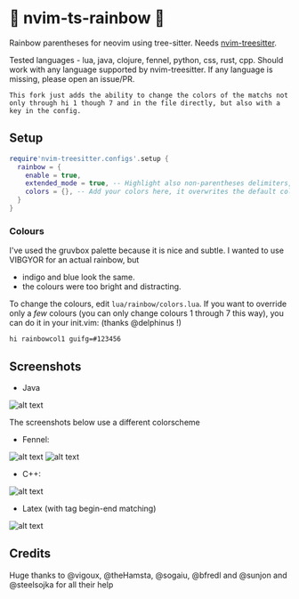 # 🌈 nvim-ts-rainbow 🌈
Rainbow parentheses for neovim using tree-sitter. Needs [nvim-treesitter](https://github.com/nvim-treesitter/nvim-treesitter).

Tested languages - lua, java, clojure, fennel, python, css, rust, cpp. Should work with any language supported by nvim-treesitter. If any language is missing, please open an issue/PR.

```
This fork just adds the ability to change the colors of the matchs not only through hi 1 though 7 and in the file directly, but also with a key in the config.
```

## Setup
```lua
require'nvim-treesitter.configs'.setup {
  rainbow = {
    enable = true,
    extended_mode = true, -- Highlight also non-parentheses delimiters, boolean or table: lang -> boolean
    colors = {}, -- Add your colors here, it overwrites the default colors at each index. (If less than 7, the remaining default colors will still be used.)
  }
}
```

### Colours
I've used the gruvbox palette because it is nice and subtle. I wanted to use VIBGYOR for an actual rainbow, but
 - indigo and blue look the same.
 - the colours were too bright and distracting.

To change the colours, edit `lua/rainbow/colors.lua`. If you want to override only a *few* colours (you can only change colours 1 through 7 this way), you can do it in your init.vim: (thanks @delphinus !)
```vim
hi rainbowcol1 guifg=#123456
```
## Screenshots
 - Java

![alt text](https://raw.githubusercontent.com/p00f/nvim-ts-rainbow/master/screenshots/java.png)

The screenshots below use a different colorscheme
 - Fennel:

![alt text](https://raw.githubusercontent.com/p00f/nvim-ts-rainbow/master/screenshots/fnlwezterm.png)
![alt text](https://raw.githubusercontent.com/p00f/nvim-ts-rainbow/master/screenshots/fnltreesitter.png)
 - C++:

![alt text](https://raw.githubusercontent.com/p00f/nvim-ts-rainbow/master/screenshots/cpp.png)
 - Latex (with tag begin-end matching)

![alt text](https://raw.githubusercontent.com/p00f/nvim-ts-rainbow/master/screenshots/latex_.png)
## Credits
Huge thanks to @vigoux, @theHamsta, @sogaiu, @bfredl and @sunjon and @steelsojka for all their help
